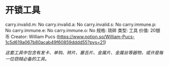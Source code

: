 # 开锁工具

carry.invalid.m: No
carry.invalid.a: No
carry.invalid.s: No
carry.immune.p: No
carry.immune.e: No
carry.immune.o: No
规格: 琐碎
类型: 工具
价值: 20银币
Creator: William Pucs (https://www.notion.so/William-Pucs-1c5d619a067b80acab49f60859dddd55?pvs=21)

*这套工具中包含有发卡、单钩、转片、塞舌片、金属片、金属丝等器物，或许是每一位窃贼必备的工具。*